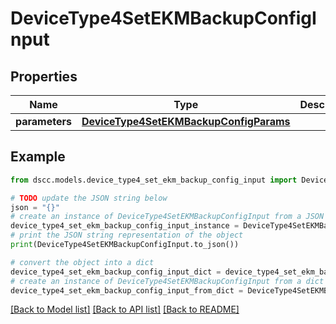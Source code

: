 # DeviceType4SetEKMBackupConfigInput


## Properties

Name | Type | Description | Notes
------------ | ------------- | ------------- | -------------
**parameters** | [**DeviceType4SetEKMBackupConfigParams**](DeviceType4SetEKMBackupConfigParams.md) |  | [optional] 

## Example

```python
from dscc.models.device_type4_set_ekm_backup_config_input import DeviceType4SetEKMBackupConfigInput

# TODO update the JSON string below
json = "{}"
# create an instance of DeviceType4SetEKMBackupConfigInput from a JSON string
device_type4_set_ekm_backup_config_input_instance = DeviceType4SetEKMBackupConfigInput.from_json(json)
# print the JSON string representation of the object
print(DeviceType4SetEKMBackupConfigInput.to_json())

# convert the object into a dict
device_type4_set_ekm_backup_config_input_dict = device_type4_set_ekm_backup_config_input_instance.to_dict()
# create an instance of DeviceType4SetEKMBackupConfigInput from a dict
device_type4_set_ekm_backup_config_input_from_dict = DeviceType4SetEKMBackupConfigInput.from_dict(device_type4_set_ekm_backup_config_input_dict)
```
[[Back to Model list]](../README.md#documentation-for-models) [[Back to API list]](../README.md#documentation-for-api-endpoints) [[Back to README]](../README.md)


